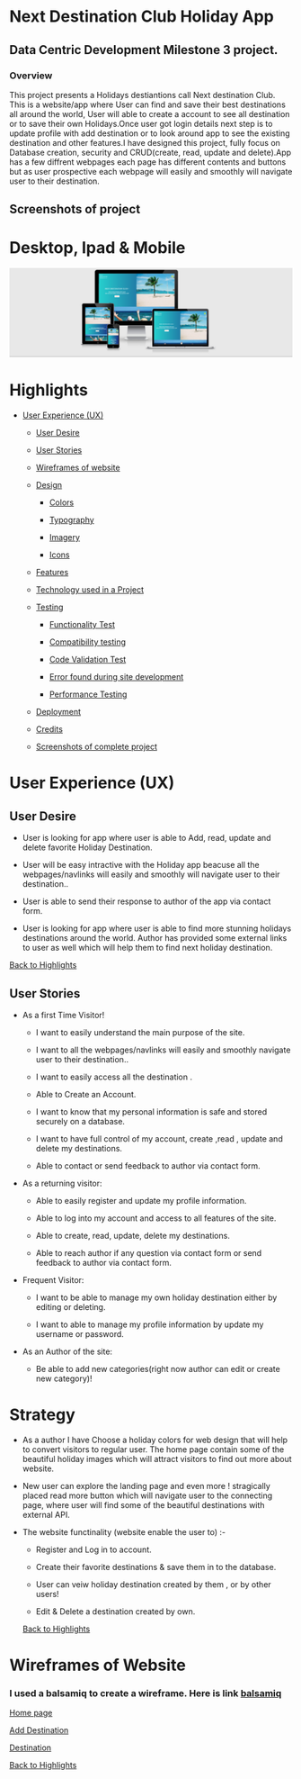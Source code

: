 # Next Destination Club Holiday App

## Data Centric Development Milestone 3 project.

### Overview

This project presents a Holidays destiantions call Next destination Club. This is a website/app where User  can find and save their best destinations all around the world, User will able to create a account to see all destination or to save their own Holidays.Once user got login details next step is to update profile with add destination or to look around app to see the existing destination and other features.I have designed this project, fully focus on Database creation, security and CRUD(create, read, update and delete).App has a few diffrent webpages each page has different contents and buttons but as user prospective each webpage will easily and smoothly will navigate user to their destination.


##  Screenshots of project


# Desktop, Ipad & Mobile

![screenshot](static/images/responsive-snapshot.png)

# Highlights


 * [User Experience (UX)](#User-experience-UX)
    
    * [User Desire](#user-desire)
     
    * [User Stories](#user-stories)

    * [Wireframes of website](#wireframes-of-website)

    * [Design](#design)
       
        * [Colors](#colors)

        * [Typography](#typography)

        * [Imagery](#imagery)

        * [Icons](#icons)

    * [Features](#features)

    * [Technology used in a Project](#technology-used-in-a-Project)

    * [Testing](#testing)

        * [ Functionality Test ](#functionality-test)
        
        * [ Compatibility testing ](#Compatibility-testing) 

        * [Code Validation Test](#Code-validation-test)

        * [Error found during site development ](#Error-found-during-site-development)

        * [ Performance Testing ](#performance-testing)

    * [Deployment](#Deployment)

    * [Credits](#credits)

    * [Screenshots of complete project](#screenshorts-of-complete-project)


#  User Experience (UX)

   

## User Desire

   * User is looking for app where user is able to Add, read, update and delete favorite Holiday Destination.

   * User will be easy intractive with the Holiday app beacuse all the webpages/navlinks will easily and smoothly will navigate 
     user to their destination..

   * User is able to  send their response to author of the app via contact form.

   * User is looking for app where user is able to find more stunning holidays destinations around the world.
     Author has provided some external links to user as well which will help them to find next holiday destination.

   [Back to Highlights ](#highlights)

## User Stories

 * As a first Time Visitor!

    * I want to easily understand the main purpose of the site.

    * I want to all the webpages/navlinks will easily and smoothly navigate user to their destination..

    * I want to easily access all the destination .
    
    * Able to Create an Account.

    * I want to know that my personal information is safe and stored securely on a database.

    * I want to have full control of my account, create ,read , update  and  delete my destinations.

    * Able to contact or send feedback to author via contact form.

 * As a returning visitor:

    * Able to easily register and update my profile information.

    * Able to log into my account and access to all features of the site.

    * Able to create, read, update, delete my destinations.
 
    * Able to  reach author if any question via contact form or send feedback to author via contact form.

 * Frequent Visitor:

    *  I want to be able to manage my own holiday destination either by editing or deleting.

    *  I want to able to manage my profile information by update my username or password.


 *   As an Author of the site:

     *  Be able to add new categories(right now author can edit or create new category)!

# Strategy 

  * As a author I have Choose a holiday colors for web design that will help to convert visitors to regular user.
    The home page contain some of the beautiful holiday images which will attract visitors to find out more about 
    website.

  * New user can explore the landing page and even more ! stragically placed read more button which will navigate user to the
    connecting page, where user will find some of the beautiful destinations with external API.

  * The website functinality (website enable the user to) :-

    * Register and Log in to account.

    * Create their favorite destinations & save them in to the database.

    * User can veiw holiday destination created by them , or by other users!
     
    * Edit & Delete a destination created by own.
    
    [Back to Highlights ](#highlights)

# Wireframes of Website  

### I used a balsamiq to create a wireframe. Here is link [balsamiq](https://www.balsamiq.com/)
       
 [Home page](static/wireframes/New.project-1.pdf) 
  
 [Add Destination](static/wireframes/New.project-2.pdf) 

 [Destination](static/wireframes/New.project-3.pdf)


 [Back to Highlights ](#highlights)

